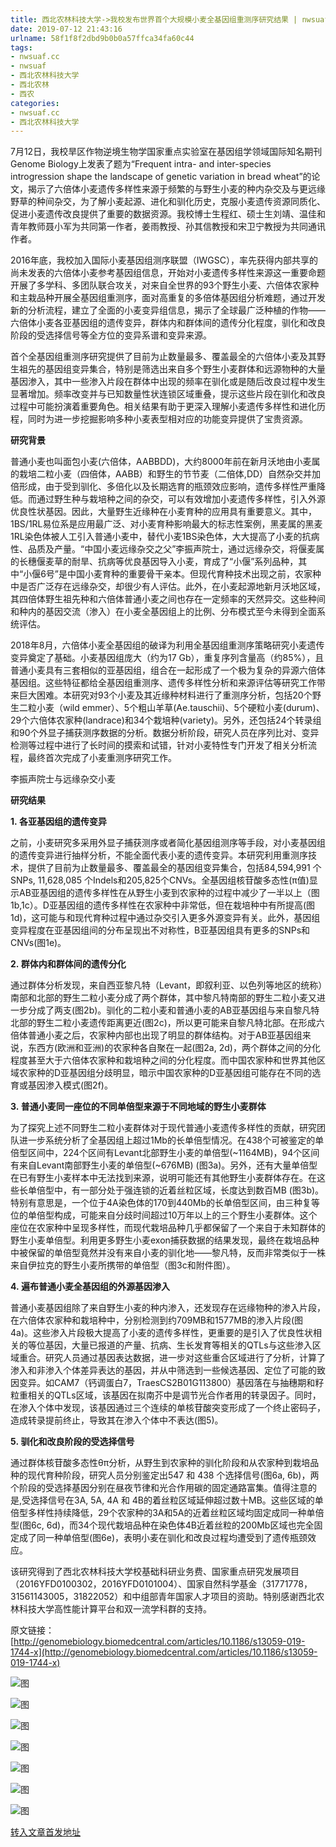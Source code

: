 ```yaml
---
title: 西北农林科技大学->我校发布世界首个大规模小麦全基因组重测序研究结果 | nwsuaf.cc
date: 2019-07-12 21:43:16
urlname: 58f1f8f2dbd9b0b0a57ffca34fa60c44
tags: 
- nwsuaf.cc
- nwsuaf
- 西北农林科技大学
- 西北农林
- 西农
categories:
- nwsuaf.cc
- 西北农林科技大学
---
```



7月12日，我校旱区作物逆境生物学国家重点实验室在基因组学领域国际知名期刊Genome Biology上发表了题为“Frequent intra- and inter-species introgression shape the landscape of genetic variation in bread wheat”的论文，揭示了六倍体小麦遗传多样性来源于频繁的与野生小麦的种内杂交及与更远缘野草的种间杂交，为了解小麦起源、进化和驯化历史，克服小麦遗传资源同质化、促进小麦遗传改良提供了重要的数据资源。我校博士生程红、硕士生刘靖、温佳和青年教师聂小军为共同第一作者，姜雨教授、孙其信教授和宋卫宁教授为共同通讯作者。

2016年底，我校加入国际小麦基因组测序联盟（IWGSC），率先获得内部共享的尚未发表的六倍体小麦参考基因组信息，开始对小麦遗传多样性来源这一重要命题开展了多学科、多团队联合攻关，对来自全世界的93个野生小麦、六倍体农家种和主栽品种开展全基因组重测序，面对高重复的多倍体基因组分析难题，通过开发新的分析流程，建立了全面的小麦变异组信息，揭示了全球最广泛种植的作物——六倍体小麦各亚基因组的遗传变异，群体内和群体间的遗传分化程度，驯化和改良阶段的受选择信号等全方位的变异系谱和变异来源。

首个全基因组重测序研究提供了目前为止数量最多、覆盖最全的六倍体小麦及其野生祖先的基因组变异集合，特别是筛选出来自多个野生小麦群体和远源物种的大量基因渗入，其中一些渗入片段在群体中出现的频率在驯化或是随后改良过程中发生显著增加。频率改变并与已知数量性状连锁区域重叠，提示这些片段在驯化和改良过程中可能扮演着重要角色。相关结果有助于更深入理解小麦遗传多样性和进化历程，同时为进一步挖掘影响多种小麦表型相对应的功能变异提供了宝贵资源。

**研究背景**

普通小麦也叫面包小麦(六倍体，AABBDD)，大约8000年前在新月沃地由小麦属的栽培二粒小麦（四倍体，AABB）和野生的节节麦（二倍体,DD）自然杂交并加倍形成，由于受到驯化、多倍化以及长期选育的瓶颈效应影响，遗传多样性严重降低。而通过野生种与栽培种之间的杂交，可以有效增加小麦遗传多样性，引入外源优良性状基因。因此，大量野生近缘种在小麦育种的应用具有重要意义。其中，1BS/1RL易位系是应用最广泛、对小麦育种影响最大的标志性案例，黑麦属的黑麦1RL染色体被人工引入普通小麦中，替代小麦1BS染色体，大大提高了小麦的抗病性、品质及产量。“中国小麦远缘杂交之父”李振声院士，通过远缘杂交，将偃麦属的长穗偃麦草的耐旱、抗病等优良基因导入小麦，育成了“小偃”系列品种，其中“小偃6号”是中国小麦育种的重要骨干亲本。但现代育种技术出现之前，农家种中是否广泛存在远缘杂交，却很少有人评估。此外，在小麦起源地新月沃地区域，其四倍体野生祖先种和六倍体普通小麦之间也存在一定频率的天然异交。这些种间和种内的基因交流（渗入）在小麦全基因组上的比例、分布模式至今未得到全面系统评估。

2018年8月，六倍体小麦全基因组的破译为利用全基因组重测序策略研究小麦遗传变异奠定了基础。小麦基因组庞大（约为17 Gb），重复序列含量高（约85%），且普通小麦具有三套相似的亚基因组，组合在一起形成了一个极为复杂的异源六倍体基因组。这些特征都给全基因组重测序、遗传多样性分析和来源评估等研究工作带来巨大困难。本研究对93个小麦及其近缘种材料进行了重测序分析，包括20个野生二粒小麦（wild emmer）、5个粗山羊草(Ae.tauschii)、5个硬粒小麦(durum)、29个六倍体农家种(landrace)和34个栽培种(variety)。另外，还包括24个转录组和90个外显子捕获测序数据的分析。数据分析阶段，研究人员在序列比对、变异检测等过程中进行了长时间的摸索和试错，针对小麦特性专门开发了相关分析流程，最终首次完成了小麦重测序研究工作。

李振声院士与远缘杂交小麦

**研究结果**

**1. 各亚基因组的遗传变异**

之前，小麦研究多采用外显子捕获测序或者简化基因组测序等手段，对小麦基因组的遗传变异进行抽样分析，不能全面代表小麦的遗传变异。本研究利用重测序技术，提供了目前为止数量最多、覆盖最全的基因组变异集合，包括84,594,991 个SNPs, 11,628,085 个Indels和205,825个CNVs。全基因组核苷酸多态性(π值)显示AB亚基因组的遗传多样性在从野生小麦到农家种的过程中减少了一半以上（图1b,1c）。D亚基因组的遗传多样性在农家种中非常低，但在栽培种中有所提高(图1d)，这可能与和现代育种过程中通过杂交引入更多外源变异有关。此外，基因组变异程度在亚基因组间的分布呈现出不对称性，B亚基因组具有更多的SNPs和CNVs(图1e)。

**2. 群体内和群体间的遗传分化**

通过群体分析发现，来自西亚黎凡特（Levant，即叙利亚、以色列等地区的统称）南部和北部的野生二粒小麦分成了两个群体，其中黎凡特南部的野生二粒小麦又进一步分成了两支(图2b)。驯化的二粒小麦和普通小麦的AB亚基因组与来自黎凡特北部的野生二粒小麦遗传距离更近(图2c)，所以更可能来自黎凡特北部。在形成六倍体普通小麦之后，农家种内部也出现了明显的群体结构。对于AB亚基因组来说，东西方(欧洲和亚洲)的农家种各自聚在一起(图2a, 2d)，两个群体之间的分化程度甚至大于六倍体农家种和栽培种之间的分化程度。而中国农家种和世界其他区域农家种的D亚基因组分歧明显，暗示中国农家种的D亚基因组可能存在不同的选育或基因渗入模式(图2f)。

**3. 普通小麦同一座位的不同单倍型来源于不同地域的野生小麦群体**

为了探究上述不同野生二粒小麦群体对于现代普通小麦遗传多样性的贡献，研究团队进一步系统分析了全基因组上超过1Mb的长单倍型情况。在438个可被鉴定的单倍型区间中，224个区间有Levant北部野生小麦的单倍型(~1164MB)，94个区间有来自Levant南部野生小麦的单倍型(~676MB) (图3a)。另外，还有大量单倍型在已有野生小麦样本中无法找到来源，说明可能还有其他野生小麦群体存在。在这些长单倍型中，有一部分处于强连锁的近着丝粒区域，长度达到数百MB (图3b)。特别有意思是，一个位于4A染色体的170到440Mb的长单倍型区间，由三种复等位的单倍型构成，可能来自分歧时间超过10万年以上的三个野生小麦群体。这个座位在农家种中呈现多样性，而现代栽培品种几乎都保留了一个来自于未知群体的野生小麦单倍型。利用更多野生小麦exon捕获数据的结果发现，最终在栽培品种中被保留的单倍型竟然并没有来自小麦的驯化地——黎凡特，反而非常类似于一株来自伊拉克的野生小麦所携带的单倍型（图3c和附件图）。

**4. 遍布普通小麦全基因组的外源基因渗入**

普通小麦基因组除了来自野生小麦的种内渗入，还发现存在远缘物种的渗入片段，在六倍体农家种和栽培种中，分别检测到约709MB和1577MB的渗入片段(图4a)。这些渗入片段极大提高了小麦的遗传多样性，更重要的是引入了优良性状相关的等位基因，大量已报道的产量、抗病、生长发育等相关的QTLs与这些渗入区域重合。研究人员通过基因表达数据，进一步对这些重合区域进行了分析，计算了渗入和非渗入个体差异表达的基因，并从中筛选到一些候选基因、定位了可能的致因变异。如CAM7（钙调蛋白7，TraesCS2B01G113800）基因落在与抽穗期和籽粒重相关的QTLs区域，该基因在拟南芥中是调节光合作者用的转录因子。同时，在渗入个体中发现，该基因通过三个连续的单核苷酸突变形成了一个终止密码子，造成转录提前终止，导致其在渗入个体中不表达(图5)。

**5. 驯化和改良阶段的受选择信号**

通过群体核苷酸多态性θπ分析，从野生到农家种的驯化阶段和从农家种到栽培品种的现代育种阶段，研究人员分别鉴定出547 和 438 个选择信号(图6a, 6b)，两个阶段的受选择基因分别在昼夜节律和光合作用碳的固定通路富集。值得注意的是,受选择信号在3A, 5A, 4A 和 4B的着丝粒区域延伸超过数十MB。这些区域的单倍型多样性持续降低，29个农家种的3A和5A的近着丝粒区域均固定成同一种单倍型(图6c, 6d)，而34个现代栽培品种在染色体4B近着丝粒的200Mb区域也完全固定成了同一种单倍型(图6e)，表明小麦在驯化和改良过程均遭受到了遗传瓶颈效应。

该研究得到了西北农林科技大学校基础科研业务费、国家重点研究发展项目（2016YFD0100302，2016YFD0101004）、国家自然科学基金（31771778，31561143005，31822052）和中组部青年国家人才项目的资助。特别感谢西北农林科技大学高性能计算平台和双一流学科群的支持。

原文链接：[http://genomebiology.biomedcentral.com/articles/10.1186/s13059-019-1744-x](http://genomebiology.biomedcentral.com/articles/10.1186/s13059-019-1744-x)



![图](https://news.nwsuaf.edu.cn/images/content/2019-07/20190712184927235418.png)

![图](https://news.nwsuaf.edu.cn/images/content/2019-07/20190712184841294368.png)

![图](https://news.nwsuaf.edu.cn/images/content/2019-07/20190712184825560266.png)

![图](https://news.nwsuaf.edu.cn/images/content/2019-07/20190712184759525176.png)

![图](https://news.nwsuaf.edu.cn/images/content/2019-07/20190712184733722059.png)

![图](https://news.nwsuaf.edu.cn/images/content/2019-07/20190712184715100955.png)

![图](https://news.nwsuaf.edu.cn/images/content/2019-07/20190712184657483802.png)

[转入文章首发地址](https://news.nwsuaf.edu.cn/xnxw/90914.htm)